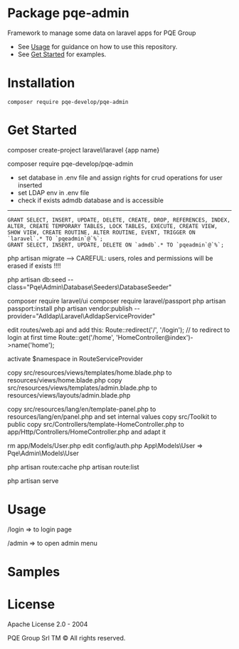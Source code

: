 # Package pqe-admin
Framework to manage some data on laravel apps for PQE Group

 * See [Usage](#usage) for guidance on how to use this repository.
 * See [Get Started](#getStarted) for examples.

# Installation
`composer require pqe-develop/pqe-admin`

# Get Started


composer create-project laravel/laravel {app name}

composer require pqe-develop/pqe-admin

- set database in .env file and assign rights for crud operations for user inserted
- set LDAP env in .env file
- check if exists admdb database and is accessible
--- 
    GRANT SELECT, INSERT, UPDATE, DELETE, CREATE, DROP, REFERENCES, INDEX, ALTER, CREATE TEMPORARY TABLES, LOCK TABLES, EXECUTE, CREATE VIEW, SHOW VIEW, CREATE ROUTINE, ALTER ROUTINE, EVENT, TRIGGER ON `laravel`.* TO `pqeadmin`@`%`;
    GRANT SELECT, INSERT, UPDATE, DELETE ON `admdb`.* TO `pqeadmin`@`%`;


php artisan migrate
--> CAREFUL: users, roles and permissions will be erased if exists !!!!

php artisan db:seed --class="Pqe\Admin\Database\Seeders\DatabaseSeeder"
    
composer require laravel/ui
composer require laravel/passport
php artisan passport:install
php artisan vendor:publish --provider="Adldap\Laravel\AdldapServiceProvider"

edit routes/web.api and add this:
    Route::redirect('/', '/login');   // to redirect to login at first time
    Route::get('/home', 'HomeController@index')->name('home');
    
activate $namespace in RouteServiceProvider  

copy src/resources/views/templates/home.blade.php to resources/views/home.blade.php
copy src/resources/views/templates/admin.blade.php to resources/views/layouts/admin.blade.php

copy src/resources/lang/en/template-panel.php to resources/lang/en/panel.php and set internal values
copy src/Toolkit to public
copy src/Controllers/template-HomeController.php to app/Http/Controllers/HomeController.php and adapt it

rm app/Models/User.php 
edit config/auth.php 
    App\Models\User => Pqe\Admin\Models\User

php artisan route:cache
php artisan route:list

php artisan serve

# Usage

/login => to login page

/admin => to open admin menu

# Samples

# License
Apache License 2.0 - 2004

PQE Group Srl TM
© All rights reserved.
